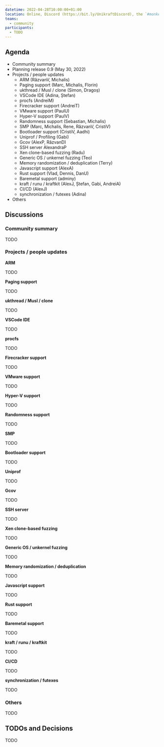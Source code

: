 ```yaml
---
datetime: 2022-04-28T10:00:00+01:00
location: Online, Discord (https://bit.ly/UnikraftDiscord), the `#monkey-business` voice channel
teams:
  - community
participants:
  - TODO
---
```


## Agenda

* Community summary
* Planning release 0.9 (May 30, 2022)
* Projects / people updates
  * ARM (RăzvanV, Michalis)
  * Paging support (Marc, Michalis, Florin)
  * ukthread / Musl / clone (Simon, Dragoș)
  * VSCode IDE (Adina, Ștefan)
  * procfs (AndreiM)
  * Firecracker support (AndreiT)
  * VMware support (PaulU)
  * Hyper-V support (PaulV)
  * Randomness support (Sebastian, Michalis)
  * SMP (Marc, Michalis, Rene, RăzvanV, CristiV)
  * Bootloader support (CristiV, Aadhi)
  * Uniprof / Profiling (Gabi)
  * Gcov (AlexP, RăzvanD)
  * SSH server AlexandraP
  * Xen clone-based fuzzing (Radu)
  * Generic OS / unkernel fuzzing (Teo)
  * Memory randomization / deduplication (Terry)
  * Javascript support (AlexA)
  * Rust support (Vlad, Dennis, DanU)
  * Baremetal support (adminy)
  * kraft / runu / kraftkit (AlexJ, Ștefan, Gabi, AndreiA)
  * CI/CD (AlexJ)
  * synchronization / futexes (Adina)
* Others

## Discussions

### Community summary

TODO

### Projects / people updates

**ARM**

TODO

**Paging support**

TODO

**ukthread / Musl / clone**

TODO

**VSCode IDE**

TODO

**procfs**

TODO

**Firecracker support**

TODO

**VMware support**

TODO

**Hyper-V support**

TODO

**Randomness support**

TODO

**SMP**

TODO

**Bootloader support**

TODO

**Uniprof**

TODO

**Gcov**

TODO

**SSH server**

TODO

**Xen clone-based fuzzing**

TODO

**Generic OS / unkernel fuzzing**

TODO

**Memory randomization / deduplication**

TODO

**Javascript support**

TODO

**Rust support**

TODO

**Baremetal support**

TODO

**kraft / runu / kraftkit**

TODO

**CI/CD**

TODO

**synchronization / futexes**

TODO

### Others

TODO

## TODOs and Decisions

TODO
